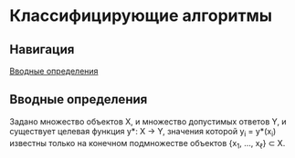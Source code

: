 <!DOCTYPE html>
# Классифицирующие алгоритмы
## Навигация
<a href="Vvonyye_opredeleniya">Вводные определения</a>
## Вводные определения <a name="Vvonyye_opredeleniya"></a>
<p>Задано множество объектов X, и множество допустимых ответов Y, и существует целевая функция y*: X -> Y, значения которой y<sub>i</sub> = y*(x<sub>i</sub>) известны только на конечном подмножестве объектов {x<sub>1</sub>, …, x<sub>ℓ</sub>} ⊂ X.</p>
